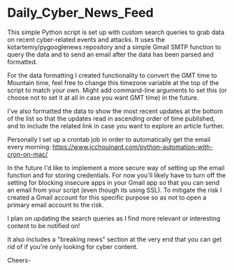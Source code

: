 # Daily_Cyber_News_Feed
This simple Python script is set up with custom search queries to grab data on recent cyber-related events and attacks. It uses the kotartemiy/pygooglenews repository and a simple Gmail SMTP function to query the data and to send an email after the data has been parsed and formatted.

For the data formatting I created functionality to convert the GMT time to Mountain time, feel free to change this timezone variable at the top of the script to match your own. Might add command-line arguments to set this (or choose not to set it at all in case you want GMT time) in the future.

I've also formatted the data to show the most recent updates at the bottom of the list so that the updates read in ascending order of time published, and to include the related link in case you want to explore an article further.

Personally I set up a crontab job in order to automatically get the email every morning:
https://www.jcchouinard.com/python-automation-with-cron-on-mac/

In the future I'd like to implement a more secure way of setting up the email function and for storing credentials. For now you'll likely have to turn off the setting for blocking insecure apps in your Gmail app so that you can send an email from your script (even though its using SSL).
To mitigate the risk I created a Gmail account for this specific purpose so as not to open a primary email account to the risk.

I plan on updating the search queries as I find more relevant or interesting content to be notified on!

It also includes a "breaking news" section at the very end that you can get rid of if you're only looking for cyber content.

Cheers-
